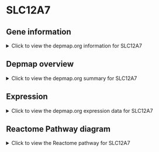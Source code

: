 <h1>SLC12A7</h1>

<h2>Gene information</h2>
<details>
  <summary>Click to view the depmap.org information for SLC12A7</summary>
  <p><a href="https://depmap.org/portal/gene/SLC12A7?tab=about" target="_BLANK">Open page in a new tab...</a></p>
  <iframe src="https://depmap.org/portal/gene/SLC12A7?tab=about" style="border:none;width:100%;height:800px"></iframe>
</details>

<h2>Depmap overview</h2>
<details>
  <summary>Click to view the depmap.org summary for SLC12A7</summary>
  <p><a href="https://depmap.org/portal/gene/SLC12A7?tab=overview" target="_BLANK">Open page in a new tab...</a></p>
  <iframe src="https://depmap.org/portal/gene/SLC12A7?tab=overview" style="border:none;width:100%;height:800px"></iframe>
</details>

<h2>Expression</h2>
<details>
  <summary>Click to view the depmap.org expression data for SLC12A7</summary>
  <p><a href="https://depmap.org/portal/gene/SLC12A7?tab=characterization" target="_BLANK">Open page in a new tab...</a></p>
  <iframe src="https://depmap.org/portal/gene/SLC12A7?tab=characterization" style="border:none;width:100%;height:800px"></iframe>
</details>



<h2>Reactome Pathway diagram</h2>
<details>
  <summary>Click to view the Reactome pathway for SLC12A7</summary>
  <p><a href="https://reactome.org/PathwayBrowser/#/R-HSA-426117" target="_BLANK">Open page in a new tab...</a></p>
  <p>Cation-coupled Chloride cotransporters</p>
<iframe src="https://reactome.org/PathwayBrowser/#/R-HSA-426117" style="border:none;width:100%;height:800px"></iframe>
</details>



